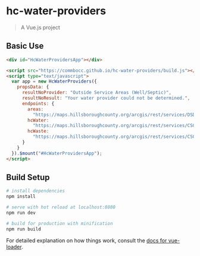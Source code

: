 # hc-water-providers

> A Vue.js project

## Basic Use

```html
<div id="HcWaterProvidersApp"></div>

<script src="https://commbocc.github.io/hc-water-providers/build.js"></script>
<script type="text/javascript">
  var app = new HcWaterProviders({
    propsData: {
      resultNoProvider: "Outside Service Areas (Well/Septic)",
      resultNoResult: "Your water provider could not be determined.",
      endpoints: {
        areas:
          "https://maps.hillsboroughcounty.org/arcgis/rest/services/DSD_Viewer_Services/DSD_Viewer_Governance/MapServer/1",
        hcWater:
          "https://maps.hillsboroughcounty.org/arcgis/rest/services/CSC_Viewer/Utilities_Service_Areas/MapServer/3",
        hcWaste:
          "https://maps.hillsboroughcounty.org/arcgis/rest/services/CSC_Viewer/Utilities_Service_Areas/MapServer/2"
      }
    }
  }).$mount("#HcWaterProvidersApp");
</script>
```

## Build Setup

```bash
# install dependencies
npm install

# serve with hot reload at localhost:8080
npm run dev

# build for production with minification
npm run build
```

For detailed explanation on how things work, consult the [docs for vue-loader](http://vuejs.github.io/vue-loader).
